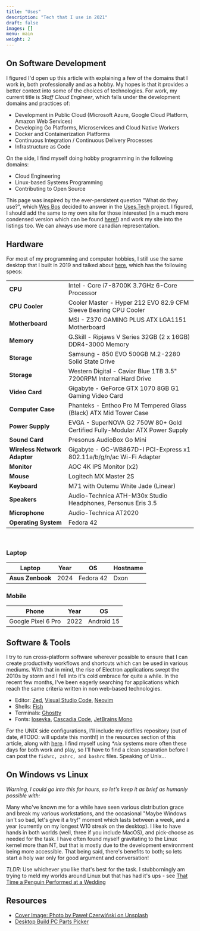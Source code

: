 ```yaml
---
title: "Uses"
description: "Tech that I use in 2021"
draft: false
images: []
menu: main
weight: 2
---
```


## On Software Development

I figured I'd open up this article with explaining a few of the domains that I work in, both professionally and as a hobby. My hopes is that it provides a better context into some of the choices of technologies. For work, my current title is _Staff Cloud Engineer_, which falls under the development domains and practices of:

- Development in Public Cloud (Microsoft Azure, Google Cloud Platform, Amazon Web Services)
- Developing Go Platforms, Microservices and Cloud Native Workers
- Docker and Containerization Platforms
- Continuous Integration / Continuous Delivery Processes
- Infrastructure as Code

On the side, I find myself doing hobby programming in the following domains:

- Cloud Engineering
- Linux-based Systems Programming
- Contributing to Open Source

This page was inspired by the ever-persistent question "What do they use?", which [Wes Bos](https://twitter/wesbos) decided to answer in the [Uses.Tech](https://uses.tech/) project. I figured, I should add the same to my own site for those interested (in a much more condensed version which can be found [here!](/uses)) and work my site into the listings too. We can always use more canadian representation.

## Hardware

For most of my programming and computer hobbies, I still use the same desktop that I built in 2019 and talked about [here](/article/what-i-ve-done-differently-this-summer/), which has the following specs:

|                              |                                                                            |
| ---------------------------- | -------------------------------------------------------------------------- |
| **CPU**                      | Intel - Core i7-8700K 3.7GHz 6-Core Processor                              |
| **CPU Cooler**               | Cooler Master - Hyper 212 EVO 82.9 CFM Sleeve Bearing CPU Cooler           |
| **Motherboard**              | MSI - Z370 GAMING PLUS ATX LGA1151 Motherboard                             |
| **Memory**                   | G.Skill - Ripjaws V Series 32GB (2 x 16GB) DDR4-3000 Memory                |
| **Storage**                  | Samsung - 850 EVO 500GB M.2-2280 Solid State Drive                         |
| **Storage**                  | Western Digital - Caviar Blue 1TB 3.5" 7200RPM Internal Hard Drive         |
| **Video Card**               | Gigabyte - GeForce GTX 1070 8GB G1 Gaming Video Card                       |
| **Computer Case**            | Phanteks - Enthoo Pro M Tempered Glass (Black) ATX Mid Tower Case          |
| **Power Supply**             | EVGA - SuperNOVA G2 750W 80+ Gold Certified Fully-Modular ATX Power Supply |
| **Sound Card**               | Presonus AudioBox Go Mini                                                  |
| **Wireless Network Adapter** | Gigabyte - GC-WB867D-I PCI-Express x1 802.11a/b/g/n/ac Wi-Fi Adapter       |
| **Monitor**                  | AOC 4K IPS Monitor (x2)                                                    |
| **Mouse**                    | Logitech MX Master 2S                                                      |
| **Keyboard**                 | M71 with Outemu White Jade (Linear)                                        |
| **Speakers**                 | Audio-Technica ATH-M30x Studio Headphones, Personus Eris 3.5               |
| **Microphone**               | Audio-Technica AT2020                                                      |
| **Operating System**         | Fedora 42                                                                  |

<br />

### Laptop

| Laptop           | Year | OS        | Hostname |
| ---------------- | ---- | --------- | -------- |
| **Asus Zenbook** | 2024 | Fedora 42 | Dxon     |

### Mobile

| Phone              | Year | OS         |
| ------------------ | ---- | ---------- |
| Google Pixel 6 Pro | 2022 | Android 15 |         |

## Software & Tools

I try to run cross-platform software wherever possible to ensure that I can create productivity workflows and shortcuts which can be used in various mediums. With that in mind, the rise of Electron applications swept the 2010s by storm and I fell into it's cold embrace for quite a while. In the recent few months, I've been eagerly searching for applications which reach the same criteria written in non web-based technologies.

- Editor: [Zed](https://zed.dev/), [Visual Studio Code](https://code.visualstudio.com/), [Neovim](https://neovim.io/)
- Shells: [Fish](https://fishshell.com/)
- Terminals: [Ghostty](https://ghostty.org/)
- Fonts: [Iosevka](https://github.com/be5invis/Iosevka), [Cascadia Code](https://github.com/microsoft/cascadia-code), [JetBrains Mono](https://github.com/JetBrains/JetBrainsMono)

For the UNIX side configurations, I'll include my dotfiles repository (out of date, #TODO: will update this month!) in the resources section of this article, along with [here](https://github.com/raygervais/dotfiles). I find myself using _\*nix_ systems more often these days for both work and play, so I'll have to find a clean separation before I can post the `fishrc, zshrc, and bashrc` files. Speaking of Unix...

## On Windows vs Linux

_Warning, I could go into this for hours, so let's keep it as brief as humanly possible with:_

Many who've known me for a while have seen various distribution grace and break my various workstations, and the occasional "Maybe Windows isn't so bad, let's give it a try!" moment which lasts between a week, and a year (currently on my longest W10 streak on the desktop). I like to have hands in both worlds (well, three if you include MacOS), and pick-choose as needed for the task. I have often found myself gravitating to the Linux kernel more than NT, but that is mostly due to the development environment being more accessible. That being said, there's benefits to both; so lets start a holy war only for good argument and conversation!

_TLDR_: Use whichever you like that's best for the task. I stubborningly am trying to meld my worlds around Linux but that has had it's ups - see [That Time a Penguin Performed at a Wedding](articles/2024/04/that_time_a_penguin_performed_at_a_wedding/)

## Resources

- [Cover Image: Photo by Paweł Czerwiński on Unsplash](https://unsplash.com/photos/e0TFOoOvynU)
- [Desktop Build PC Parts Picker](https://ca.pcpartpicker.com/list/FhfFKB)
